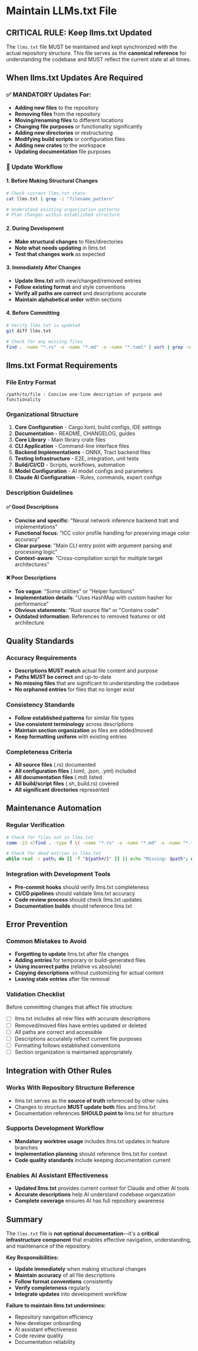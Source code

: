 # Maintain LLMs.txt File

## CRITICAL RULE: Keep llms.txt Updated

The `llms.txt` file MUST be maintained and kept synchronized with the actual repository structure. This file serves as the **canonical reference** for understanding the codebase and MUST reflect the current state at all times.

## When llms.txt Updates Are Required

### ✅ MANDATORY Updates For:
- **Adding new files** to the repository
- **Removing files** from the repository  
- **Moving/renaming files** to different locations
- **Changing file purposes** or functionality significantly
- **Adding new directories** or restructuring
- **Modifying build scripts** or configuration files
- **Adding new crates** to the workspace
- **Updating documentation** file purposes

### 🔄 Update Workflow

#### 1. Before Making Structural Changes
```bash
# Check current llms.txt state
cat llms.txt | grep -i "filename_pattern"

# Understand existing organization patterns
# Plan changes within established structure
```

#### 2. During Development
- **Make structural changes** to files/directories
- **Note what needs updating** in llms.txt
- **Test that changes work** as expected

#### 3. Immediately After Changes
- **Update llms.txt** with new/changed/removed entries
- **Follow existing format** and style conventions  
- **Verify all paths are correct** and descriptions accurate
- **Maintain alphabetical order** within sections

#### 4. Before Committing
```bash
# Verify llms.txt is updated
git diff llms.txt

# Check for any missing files
find . -name "*.rs" -o -name "*.md" -o -name "*.toml" | sort | grep -v target/ | grep -v .git/
```

## llms.txt Format Requirements

### File Entry Format
```
/path/to/file : Concise one-line description of purpose and functionality
```

### Organizational Structure
1. **Core Configuration** - Cargo.toml, build configs, IDE settings
2. **Documentation** - README, CHANGELOG, guides
3. **Core Library** - Main library crate files
4. **CLI Application** - Command-line interface files  
5. **Backend Implementations** - ONNX, Tract backend files
6. **Testing Infrastructure** - E2E, integration, unit tests
7. **Build/CI/CD** - Scripts, workflows, automation
8. **Model Configuration** - AI model configs and parameters
9. **Claude AI Configuration** - Rules, commands, expert configs

### Description Guidelines

#### ✅ Good Descriptions
- **Concise and specific**: "Neural network inference backend trait and implementations"
- **Functional focus**: "ICC color profile handling for preserving image color accuracy"  
- **Clear purpose**: "Main CLI entry point with argument parsing and processing logic"
- **Context-aware**: "Cross-compilation script for multiple target architectures"

#### ❌ Poor Descriptions  
- **Too vague**: "Some utilities" or "Helper functions"
- **Implementation details**: "Uses HashMap with custom hasher for performance"
- **Obvious statements**: "Rust source file" or "Contains code"
- **Outdated information**: References to removed features or old architecture

## Quality Standards

### Accuracy Requirements
- **Descriptions MUST match** actual file content and purpose
- **Paths MUST be correct** and up-to-date
- **No missing files** that are significant to understanding the codebase
- **No orphaned entries** for files that no longer exist

### Consistency Standards
- **Follow established patterns** for similar file types
- **Use consistent terminology** across descriptions
- **Maintain section organization** as files are added/moved
- **Keep formatting uniform** with existing entries

### Completeness Criteria
- **All source files** (.rs) documented
- **All configuration files** (.toml, .json, .yml) included
- **All documentation files** (.md) listed
- **All build/script files** (.sh, build.rs) covered
- **All significant directories** represented

## Maintenance Automation

### Regular Verification
```bash
# Check for files not in llms.txt
comm -23 <(find . -type f \( -name "*.rs" -o -name "*.md" -o -name "*.toml" \) | grep -v target/ | sort) <(grep "^/" llms.txt | cut -d: -f1 | sort)

# Check for dead entries in llms.txt  
while read -r path; do [[ -f "${path#/}" ]] || echo "Missing: $path"; done < <(grep "^/" llms.txt | cut -d: -f1)
```

### Integration with Development Tools
- **Pre-commit hooks** should verify llms.txt completeness
- **CI/CD pipelines** should validate llms.txt accuracy
- **Code review process** should check llms.txt updates
- **Documentation builds** should reference llms.txt

## Error Prevention

### Common Mistakes to Avoid
- **Forgetting to update** llms.txt after file changes
- **Adding entries** for temporary or build-generated files
- **Using incorrect paths** (relative vs absolute)
- **Copying descriptions** without customizing for actual content
- **Leaving stale entries** after file removal

### Validation Checklist
Before committing changes that affect file structure:
- [ ] llms.txt includes all new files with accurate descriptions
- [ ] Removed/moved files have entries updated or deleted
- [ ] All paths are correct and accessible
- [ ] Descriptions accurately reflect current file purposes  
- [ ] Formatting follows established conventions
- [ ] Section organization is maintained appropriately

## Integration with Other Rules

### Works With Repository Structure Reference
- llms.txt serves as the **source of truth** referenced by other rules
- Changes to structure **MUST update both** files and llms.txt
- Documentation references **SHOULD point to** llms.txt for structure

### Supports Development Workflow
- **Mandatory worktree usage** includes llms.txt updates in feature branches
- **Implementation planning** should reference llms.txt for context
- **Code quality standards** include keeping documentation current

### Enables AI Assistant Effectiveness
- **Updated llms.txt** provides current context for Claude and other AI tools
- **Accurate descriptions** help AI understand codebase organization
- **Complete coverage** ensures AI has full repository awareness

## Summary

The `llms.txt` file is **not optional documentation**—it's a **critical infrastructure component** that enables effective navigation, understanding, and maintenance of the repository.

**Key Responsibilities:**
- **Update immediately** when making structural changes
- **Maintain accuracy** of all file descriptions  
- **Follow format conventions** consistently
- **Verify completeness** regularly
- **Integrate updates** into development workflow

**Failure to maintain llms.txt undermines:**
- Repository navigation efficiency
- New developer onboarding
- AI assistant effectiveness  
- Code review quality
- Documentation reliability